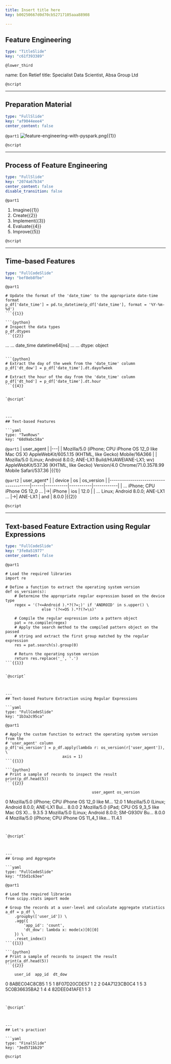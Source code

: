 ```yaml
---
title: Insert title here
key: b00250667d0d70cb52717105aaa88908

---
```

## Feature Engineering

```yaml
type: "TitleSlide"
key: "c61f393389"
```

`@lower_third`

name: Eon Retief
title: Specialist Data Scientist, Absa Group Ltd


`@script`



---
## Preparation Material

```yaml
type: "FullSlide"
key: "af9044eee4"
center_content: false
```

`@part1`
![feature-engineering-with-pyspark.png](https://assets.datacamp.com/production/repositories/4477/datasets/7aff4265bb82379f6f2f590c6fa2688828e8e5e0/feature-engineering-with-pyspark.png){{1}}


`@script`



---
## Process of Feature Engineering

```yaml
type: "FullSlide"
key: "2074a67b34"
center_content: false
disable_transition: false
```

`@part1`
1. Imagine{{1}}
2. Create{{2}}
3. Implement{{3}}
4. Evaluate{{4}}
5. Improve{{5}}


`@script`



---
## Time-based Features

```yaml
type: "FullCodeSlide"
key: "bef8eb8fbe"
```

`@part1`
```{python}
# Update the format of the 'date_time' to the appropriate date-time format
p_df['date_time'] = pd.to_datetime(p_df['date_time'], format = '%Y-%m-%d')
```{{1}}

```{python}
# Inspect the data types
p_df.dtypes
```{{2}}

```
...                     ...
date_time    datetime64[ns]
...                     ...
dtype: object
```{{3}}

```{python}
# Extract the day of the week from the 'date_time' column
p_df['dt_dow'] = p_df['date_time'].dt.dayofweek

# Extract the hour of the day from the 'date_time' column
p_df['dt_hod'] = p_df['date_time'].dt.hour
```{{4}}


`@script`



---
## Text-based Features

```yaml
type: "TwoRows"
key: "68d9abc58a"
```

`@part1`
| user_agent |
|---|
| Mozilla/5.0 (iPhone; CPU iPhone OS 12_0 like Mac OS X) AppleWebKit/605.1.15 (KHTML, like Gecko) Mobile/16A366  |
|  Mozilla/5.0 (Linux; Android 8.0.0; ANE-LX1 Build/HUAWEIANE-LX1; wv) AppleWebKit/537.36 (KHTML, like Gecko) Version/4.0 Chrome/71.0.3578.99 Mobile Safari/537.36 |{{1}}


`@part2`
| user_agent*                           |      | device    | os        | os_version |
|---------------------------------------|------|-----------|-----------|------------|
| ... iPhone; CPU iPhone OS 12_0 ...    |&rarr;| iPhone    | ios       | 12.0       |
| ... Linux; Android 8.0.0; ANE-LX1 ... |&rarr;| ANE-LX1   | and       | 8.0.0      |{{2}}


`@script`



---
## Text-based Feature Extraction using Regular Expressions

```yaml
type: "FullCodeSlide"
key: "3fe0a51977"
center_content: false
```

`@part1`
```{python}
# Load the required libraries
import re

# Define a function to extract the operating system version
def os_version(s):
    # Determine the appropriate regular expression based on the device type
    regex = '(?<=Android ).*?(?=;)' if 'ANDROID' in s.upper() \
                else '(?<=OS ).*?(?=\s)'

    # Compile the regular expression into a pattern object
    pat = re.compile(regex)
    # Apply the search method to the compiled pattern object on the passed 
    # string and extract the first group matched by the regular expression
    res = pat.search(s).group(0)
    
    # Return the operating system version
    return res.replace('_', '.')    
```{{1}}


`@script`



---
## Text-based Feature Extraction using Regular Expressions

```yaml
type: "FullCodeSlide"
key: "1b3a2c95ca"
```

`@part1`
```{python}
# Apply the custom function to extract the operating system version from the
# 'user_agent' column
p_df['os_version'] = p_df.apply(lambda r: os_version(r['user_agent']), \
                         axis = 1)
```{{1}}

```{python}
# Print a sample of records to inspect the result
print(p_df.head(5))
```{{2}}

```
                                          user_agent os_version
0  Mozilla/5.0 (iPhone; CPU iPhone OS 12_0 like M...       12.0
1  Mozilla/5.0 (Linux; Android 8.0.0; ANE-LX1 Bui...      8.0.0
2  Mozilla/5.0 (iPad; CPU OS 9_3_5 like Mac OS X)...      9.3.5
3  Mozilla/5.0 (Linux; Android 8.0.0; SM-G930V Bu...      8.0.0
4  Mozilla/5.0 (iPhone; CPU iPhone OS 11_4_1 like...     11.4.1
```{{3}}


`@script`



---
## Group and Aggregate

```yaml
type: "FullCodeSlide"
key: "f35d1c63ee"
```

`@part1`
```{python}
# Load the required libraries
from scipy.stats import mode

# Group the records at a user-level and calculate aggregate statistics
a_df = p_df \
    .groupby(['user_id']) \
    .agg({
        'app_id': 'count',
        'dt_dow': lambda x: mode(x)[0][0]
    }) \
    .reset_index()
```{{1}}

```{python}
# Print a sample of records to inspect the result
print(a_df.head(5))
```{{2}}

```
        user_id  app_id  dt_dow
0  8ABEC04C8CB5       1       5
1  8F07D20CDE57       1       2
2  04A7123CB0C4       1       5
3  5C0B36635BA2       1       4
4  82DEE041AFE1       1       3
```{{3}}


`@script`



---
## Let's practice!

```yaml
type: "FinalSlide"
key: "3ed571bb29"
```

`@script`


